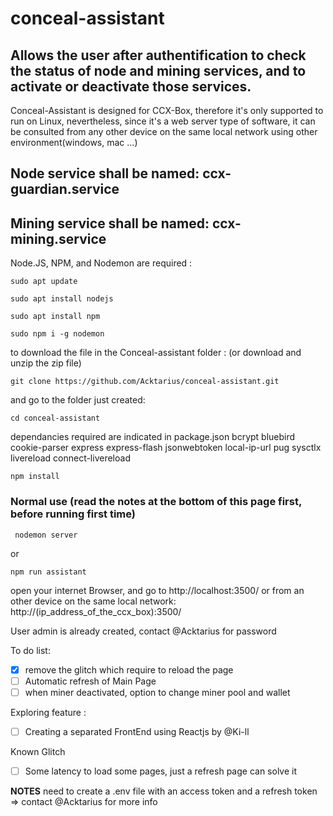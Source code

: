 # conceal-assistant

## Allows the user after authentification to check the status of node and mining services, and to activate or deactivate those services.
Conceal-Assistant is designed for CCX-Box, therefore it's only supported to run on Linux,
nevertheless, since it's a web server type of software, it can be consulted from any other device on the same local network using other environment(windows, mac ...)
## Node service shall be named: ccx-guardian.service
## Mining service shall be named: ccx-mining.service


Node.JS, NPM, and Nodemon are required :

```
sudo apt update

sudo apt install nodejs

sudo apt install npm

sudo npm i -g nodemon
```
to download the file in the Conceal-assistant folder :
(or download and unzip the zip file)
```
git clone https://github.com/Acktarius/conceal-assistant.git
```
and go to the folder just created:
```
cd conceal-assistant
```
dependancies required are indicated in package.json
bcrypt bluebird cookie-parser express express-flash jsonwebtoken local-ip-url pug sysctlx livereload connect-livereload

```
npm install 
```


### Normal use (read the notes at the bottom of this page first, before running first time)
```
 nodemon server
```
or
```
npm run assistant
```

open your internet Browser, and go to http://localhost:3500/
or from an other device on the same local network: http://(ip_address_of_the_ccx_box):3500/

User admin is already created, contact @Acktarius for password

To do list:
- [x] remove the glitch which require to reload the page
- [ ] Automatic refresh of Main Page
- [ ] when miner deactivated, option to change miner pool and wallet

Exploring feature : 
- [ ] Creating a separated FrontEnd using Reactjs by @Ki-ll

Known Glitch
- [ ] Some latency to load some pages, just a refresh page can solve it


****NOTES****
need to create a .env file with an access token and a refresh token => contact @Acktarius for more info
